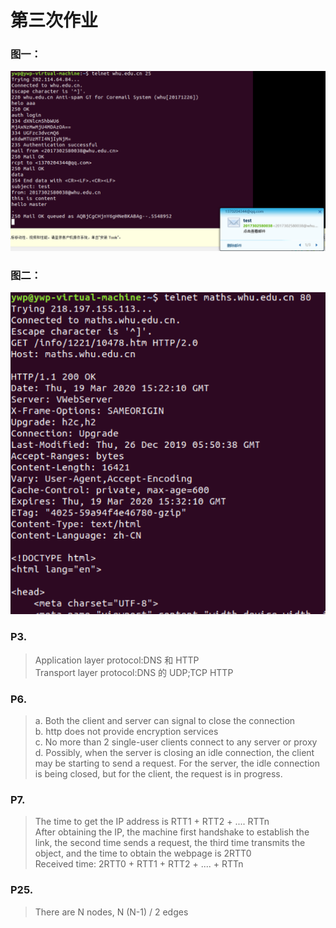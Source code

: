 # 第三次作业
### 图一：  
![telnet 1](https://github.com/2017302580038/network/blob/master/picture/3-1.png)  
### 图二：  
![telnet 2](https://github.com/2017302580038/network/blob/master/picture/3-2.png)  
### P3.  
> Application layer protocol:DNS 和 HTTP  
> Transport layer protocol:DNS 的 UDP;TCP HTTP  
### P6.  
> a. Both the client and server can signal to close the connection  
> b. http does not provide encryption services  
> c. No more than 2 single-user clients connect to any server or proxy  
> d. Possibly, when the server is closing an idle connection, the client may be starting to send a request. For the server, the idle connection is being closed, but for the client, the request is in progress.  
### P7.  
> The time to get the IP address is RTT1 + RTT2 + .... RTTn  
> After obtaining the IP, the machine first handshake to establish the link, the second time sends a request, the third time transmits the object, and the time to obtain the webpage is 2RTT0  
> Received time: 2RTT0 + RTT1 + RTT2 + .... + RTTn  
### P25.  
> There are N nodes, N (N-1) / 2 edges  